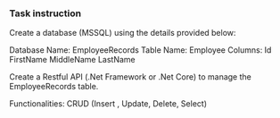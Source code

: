 ### Task instruction

Create a database (MSSQL) using the details provided below:

Database Name: EmployeeRecords
Table Name: Employee
Columns:
Id
FirstName
MiddleName
LastName


Create a Restful API (.Net Framework or .Net Core) to manage the EmployeeRecords table.

Functionalities: CRUD (Insert , Update, Delete, Select)

